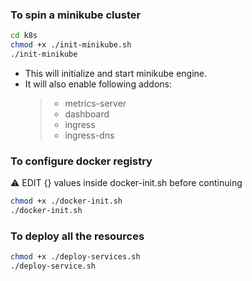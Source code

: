 ### To spin a minikube cluster

```bash
cd k8s
chmod +x ./init-minikube.sh
./init-minikube
```

- This will initialize and start minikube engine.
- It will also enable following addons:
    > - metrics-server
    > - dashboard
    > - ingress
    > - ingress-dns

### To configure docker registry
:warning: EDIT {} values inside docker-init.sh before continuing

```bash
chmod +x ./docker-init.sh
./docker-init.sh
```

### To deploy all the resources
```bash
chmod +x ./deploy-services.sh
./deploy-service.sh
```